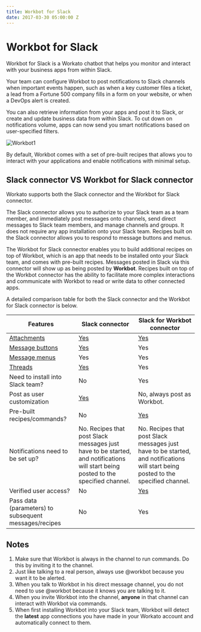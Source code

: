 ```yaml
---
title: Workbot for Slack
date: 2017-03-30 05:00:00 Z
---
```


# Workbot for Slack
Workbot for Slack is a Workato chatbot that helps you monitor and interact with your business apps from within Slack.

Your team can configure Workbot to post notifications to Slack channels when important events happen, such as when a key customer files a ticket, a lead from a Fortune 500 company fills in a form on your website, or when a DevOps alert is created.

You can also retrieve information from your apps and post it to Slack, or create and update business data from within Slack. To cut down on notifications volume, apps can now send you smart notifications based on user-specified filters.

![Workbot1](~@img/workbot/workbot/workbot-1.png)

By default, Workbot comes with a set of pre-built recipes that allows you to interact with your applications and enable notifications with minimal setup.

## Slack connector VS Workbot for Slack connector
Workato supports both the Slack connector and the Workbot for Slack connector.

The Slack connector allows you to authorize to your Slack team as a team member, and immediately post messages onto channels, send direct messages to Slack team members, and manage channels and groups. It does not require any app installation onto your Slack team. Recipes built on the Slack connector allows you to respond to message buttons and menus.

The Workbot for Slack connector enables you to build additional recipes on top of Workbot, which is an app that needs to be installed onto your Slack team, and comes with pre-built recipes. Messages posted in Slack via this connector will show up as being posted by **Workbot**. Recipes built on top of the Workbot connector has the ability to facilitate more complex interactions and communicate with Workbot to read or write data to other connected apps.

A detailed comparison table for both the Slack connector and the Workbot for Slack connector is below.

<table class="unchanged rich-diff-level-one">
    <thead>
        <tr>
            <th>Features</th>
            <th>Slack connector</th>
            <th>Slack for Workbot connector</th>
        </tr>
    </thead>
    <tbody>
        <tr>
            <td>
              <a href="https://api.slack.com/docs/message-attachments">Attachments</a>
            </td>
            <td>
              <a href="/connectors/slack.html#example-message-with-attachment">Yes</a>
            </td>
            <td>
              <a href="/workbot/workbot-actions.html#post-command-reply">Yes</a>
            </td>
        </tr>
        <tr>
            <td>
              <a href="https://api.slack.com/docs/message-buttons">Message buttons</a>
            </td>
            <td>
              <a href="/connectors/slack.html#using-slack-message-buttons">Yes</a>
            </td>
            <td>Yes</td>
        </tr>
        <tr>
            <td>
              <a href="https://api.slack.com/docs/message-menus">Message menus</a>
            </td>
            <td>Yes</td>
            <td>Yes</td>
        </tr>
        <tr>
            <td>
              <a href="https://api.slack.com/docs/message-threading">Threads</a>
            </td>
            <td>
              <a href="/connectors/slack.html#using-slack-threads">Yes</a>
            </td>
            <td>Yes</td>
        </tr>
        <tr>
            <td>Need to install into Slack team?</td>
            <td>No</td>
            <td>Yes</td>
        </tr>
        <tr>
            <td>Post as user customization</td>
            <td>
              <a href="/connectors/slack.html#example-message-with-attachment-customized-app-name-and-images">Yes</a>
            </td>
            <td>No, always post as Workbot.</td>
        </tr>
        <tr>
            <td>Pre-built recipes/commands?</td>
            <td>No</td>
            <td>
              <a href="https://www.workato.com/workbot-slack">Yes</a>
            </td>
        </tr>
        <tr>
            <td>Notifications need to be set up?</td>
            <td>
              No. Recipes that post Slack messages just have to be started, and notifications will start being posted to the specified channel.
            </td>
            <td>
              No. Recipes that post Slack messages just have to be started, and notifications will start being posted to the specified channel.
            </td>
        </tr>
        <tr>
            <td>Verified user access?</td>
            <td>No</td>
            <td>
              <a href="/workbot/workbot-latebinding.html">Yes</a>
            </td>
        </tr>
        <tr>
            <td>
              Pass data (parameters) to subsequent messages/recipes
            </td>
            <td>No</td>
            <td>Yes</td>
        </tr>
    </tbody>
</table>

## Notes

1. Make sure that Workbot is always in the channel to run commands. Do this by inviting it to the channel.
2. Just like talking to a real person, always use @workbot because you want it to be alerted.
3. When you talk to Workbot in his direct message channel, you do not need to use @workbot because it knows you are talking to it.
4. When you invite Workbot into the channel, **anyone** in that channel can interact with Workbot via commands.
5. When first installing Workbot into your Slack team, Workbot will detect the **latest** app connections you have made in your Workato account and automatically connect to them.
